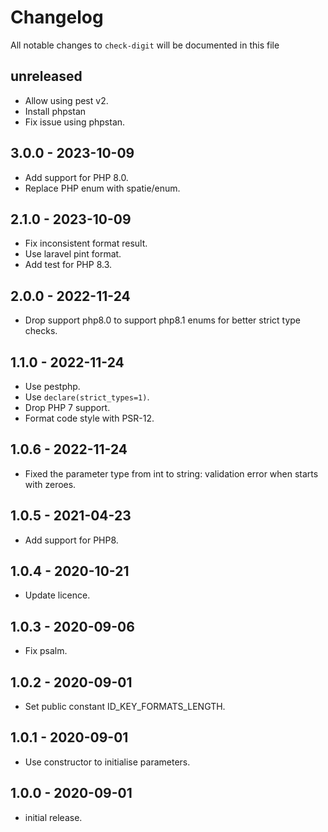 # Changelog

All notable changes to `check-digit` will be documented in this file

## unreleased

- Allow using pest v2.
- Install phpstan
- Fix issue using phpstan.

## 3.0.0 - 2023-10-09

- Add support for PHP 8.0.
- Replace PHP enum with spatie/enum.

## 2.1.0 - 2023-10-09

- Fix inconsistent format result.
- Use laravel pint format.
- Add test for PHP 8.3.

## 2.0.0 - 2022-11-24

- Drop support php8.0 to support php8.1 enums for better strict type checks.

## 1.1.0 - 2022-11-24

- Use pestphp.
- Use `declare(strict_types=1)`.
- Drop PHP 7 support.
- Format code style with PSR-12.

## 1.0.6 - 2022-11-24

- Fixed the parameter type from int to string: validation error when starts with zeroes.

## 1.0.5 - 2021-04-23

- Add support for PHP8.

## 1.0.4 - 2020-10-21

- Update licence.

## 1.0.3 - 2020-09-06

- Fix psalm.

## 1.0.2 - 2020-09-01

- Set public constant ID_KEY_FORMATS_LENGTH.

## 1.0.1 - 2020-09-01

- Use constructor to initialise parameters.

## 1.0.0 - 2020-09-01

- initial release.
